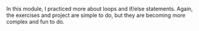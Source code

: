 In this module, I practiced more about loops and if/else statements.
Again, the exercises and project are simple to do, but they are becoming more complex and fun to do.
